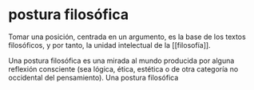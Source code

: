 # postura filosófica
Tomar una posición, centrada en un argumento, es la base de los textos filosóficos, y por tanto, la unidad intelectual de la [[filosofía]].

Una postura filosófica es una mirada al mundo producida por alguna reflexión consciente (sea lógica, ética, estética o de otra categoría no occidental del pensamiento). Una postura filosófica
